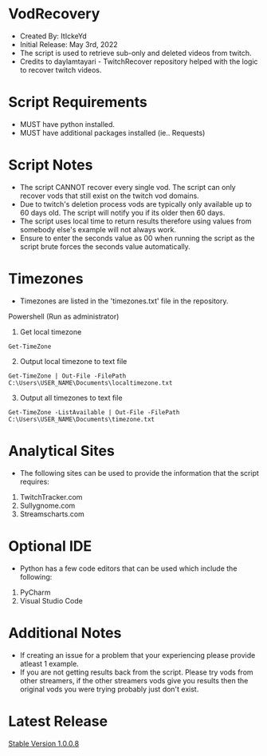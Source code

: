 # VodRecovery
* Created By: ItIckeYd
* Initial Release: May 3rd, 2022
* The script is used to retrieve sub-only and deleted videos from twitch.
* Credits to daylamtayari - TwitchRecover repository helped with the logic to recover twitch videos.

# Script Requirements
* MUST have python installed.
* MUST have additional packages installed (ie.. Requests)

# Script Notes
* The script CANNOT recover every single vod. The script can only recover vods that still exist on the twitch vod domains.
* Due to twitch's deletion process vods are typically only available up to 60 days old. The script will notify you if its older then 60 days.
* The script uses local time to return results therefore using values from somebody else's example will not always work.
* Ensure to enter the seconds value as 00 when running the script as the script brute forces the seconds value automatically.

# Timezones
* Timezones are listed in the 'timezones.txt' file in the repository.

Powershell (Run as administrator)

1. Get local timezone
```
Get-TimeZone 
```
2. Output local timezone to text file
```
Get-TimeZone | Out-File -FilePath C:\Users\USER_NAME\Documents\localtimezone.txt
```
3. Output all timezones to text file
```
Get-TimeZone -ListAvailable | Out-File -FilePath C:\Users\USER_NAME\Documents\timezone.txt
``` 

# Analytical Sites
* The following sites can be used to provide the information that the script requires:
1. TwitchTracker.com
2. Sullygnome.com
3. Streamscharts.com

# Optional IDE
* Python has a few code editors that can be used which include the following:
1. PyCharm
2. Visual Studio Code

# Additional Notes
* If creating an issue for a problem that your experiencing please provide atleast 1 example.
* If you are not getting results back from the script. Please try vods from other streamers, if the other streamers vods give you results then the original vods you were trying probably just don't exist. 


# Latest Release
[Stable Version 1.0.0.8](https://github.com/ItIckeYd/VodRecovery/releases/tag/1.0.0.8-Full-Release)

